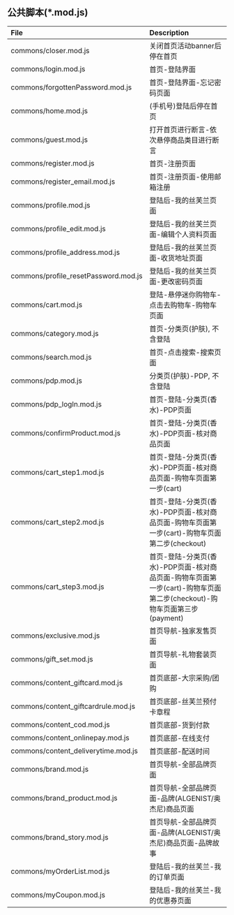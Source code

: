 ## 公共脚本(*.mod.js)

File | Description |
:--- | :---------- |
commons/closer.mod.js | 关闭首页活动banner后停在首页
commons/login.mod.js |  首页-登陆界面
commons/forgottenPassword.mod.js |  首页-登陆界面-忘记密码页面
commons/home.mod.js |  (手机号)登陆后停在首页
commons/guest.mod.js |  打开首页进行断言-依次悬停商品类目进行断言
commons/register.mod.js | 首页-注册页面
commons/register_email.mod.js | 首页-注册页面-使用邮箱注册
commons/profile.mod.js | 登陆后-我的丝芙兰页面
commons/profile_edit.mod.js | 登陆后-我的丝芙兰页面-编辑个人资料页面
commons/profile_address.mod.js | 登陆后-我的丝芙兰页面-收货地址页面
commons/profile_resetPassword.mod.js | 登陆后-我的丝芙兰页面-更改密码页面
commons/cart.mod.js | 登陆-悬停迷你购物车-点击去购物车-购物车页面
commons/category.mod.js | 首页-分类页(护肤), 不含登陆
commons/search.mod.js | 首页-点击搜索-搜索页面
commons/pdp.mod.js | 分类页(护肤)-PDP, 不含登陆
commons/pdp_logIn.mod.js | 首页-登陆-分类页(香水)-PDP页面
commons/confirmProduct.mod.js | 首页-登陆-分类页(香水)-PDP页面-核对商品页面
commons/cart_step1.mod.js | 首页-登陆-分类页(香水)-PDP页面-核对商品页面-购物车页面第一步(cart)
commons/cart_step2.mod.js | 首页-登陆-分类页(香水)-PDP页面-核对商品页面-购物车页面第一步(cart)-购物车页面第二步(checkout)
commons/cart_step3.mod.js | 首页-登陆-分类页(香水)-PDP页面-核对商品页面-购物车页面第一步(cart)-购物车页面第二步(checkout)-购物车页面第三步(payment)
commons/exclusive.mod.js | 首页导航-独家发售页面
commons/gift_set.mod.js | 首页导航-礼物套装页面
commons/content_giftcard.mod.js | 首页底部-大宗采购/团购
commons/content_giftcardrule.mod.js | 首页底部-丝芙兰预付卡章程
commons/content_cod.mod.js | 首页底部-货到付款
commons/content_onlinepay.mod.js | 首页底部-在线支付
commons/content_deliverytime.mod.js | 首页底部-配送时间
commons/brand.mod.js | 首页导航-全部品牌页面
commons/brand_product.mod.js | 首页导航-全部品牌页面-品牌(ALGENIST/奥杰尼)商品页面
commons/brand_story.mod.js | 首页导航-全部品牌页面-品牌(ALGENIST/奥杰尼)商品页面-品牌故事
commons/myOrderList.mod.js | 登陆后-我的丝芙兰-我的订单页面
commons/myCoupon.mod.js | 登陆后-我的丝芙兰-我的优惠券页面
